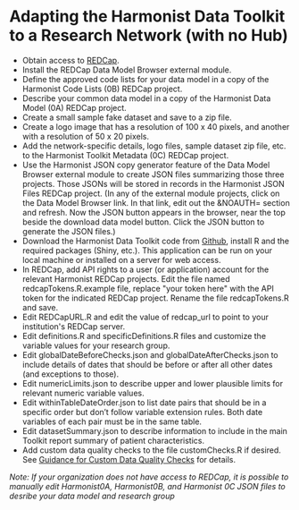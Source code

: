 # Adapting the Harmonist Data Toolkit to a Research Network (with no Hub)

- Obtain access to [REDCap](https://projectredcap.org/partners/).  
- Install the REDCap Data Model Browser external module.  
- Define the approved code lists for your data model in a copy of the Harmonist Code Lists (0B) REDCap project.
- Describe your common data model in a copy of the Harmonist Data Model (0A) REDCap project.
- Create a small sample fake dataset and save to a zip file.
- Create a logo image that has a resolution of 100 x 40 pixels, and another with a resolution of 50 x 20 pixels.
- Add the network-specific details, logo files, sample dataset zip file, etc. to the Harmonist Toolkit Metadata (0C) REDCap project.
- Use the Harmonist JSON copy generator feature of the Data Model Browser external module to create JSON files summarizing those three projects. Those JSONs will be stored in records in the Harmonist JSON Files REDCap project. (In any of the external module projects, click on the Data Model Browser link. In that link, edit out the &NOAUTH= section and refresh. Now the JSON button appears in the browser, near the top beside the download data model button. Click the JSON button to generate the JSON files.)
- Download the Harmonist Data Toolkit code from [Github](https://github.com/IeDEA/Harmonist), install R and the required packages (Shiny, etc.). This application can be run on your local machine or installed on a server for web access.
- In REDCap, add API rights to a user (or application) account for the relevant Harmonist REDCap projects. Edit the file named redcapTokens.R.example file, replace "your token here" with the API token for the indicated REDCap project. Rename the file redcapTokens.R and save. 
- Edit REDCapURL.R and edit the value of redcap_url to point to your institution's REDCap server.
- Edit definitions.R and specificDefinitions.R files and customize the variable values for your research group.
- Edit globalDateBeforeChecks.json and globalDateAfterChecks.json to include details of dates that should be before or after all other dates (and exceptions to those).
- Edit numericLimits.json to describe upper and lower plausible limits for relevant numeric variable values.
- Edit withinTableDateOrder.json to list date pairs that should be in a specific order but don’t follow variable extension rules. Both date variables of each pair must be in the same table.
- Edit datasetSummary.json to describe information to include in the main Toolkit report summary of patient characteristics.
- Add custom data quality checks to the file customChecks.R if desired. See [Guidance for Custom Data Quality Checks](customchecks.md) for details.

*Note: If your organization does not have access to REDCap, it is possible to manually edit Harmonist0A, Harmonist0B, and Harmonist 0C JSON files to desribe your data model and research group* 
